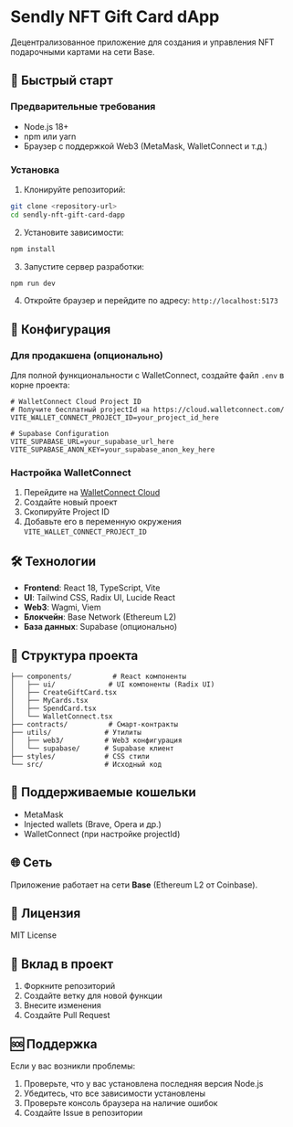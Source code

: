 # Sendly NFT Gift Card dApp

Децентрализованное приложение для создания и управления NFT подарочными картами на сети Base.

## 🚀 Быстрый старт

### Предварительные требования

- Node.js 18+ 
- npm или yarn
- Браузер с поддержкой Web3 (MetaMask, WalletConnect и т.д.)

### Установка

1. Клонируйте репозиторий:
```bash
git clone <repository-url>
cd sendly-nft-gift-card-dapp
```

2. Установите зависимости:
```bash
npm install
```

3. Запустите сервер разработки:
```bash
npm run dev
```

4. Откройте браузер и перейдите по адресу: `http://localhost:5173`

## 🔧 Конфигурация

### Для продакшена (опционально)

Для полной функциональности с WalletConnect, создайте файл `.env` в корне проекта:

```env
# WalletConnect Cloud Project ID
# Получите бесплатный projectId на https://cloud.walletconnect.com/
VITE_WALLET_CONNECT_PROJECT_ID=your_project_id_here

# Supabase Configuration
VITE_SUPABASE_URL=your_supabase_url_here
VITE_SUPABASE_ANON_KEY=your_supabase_anon_key_here
```

### Настройка WalletConnect

1. Перейдите на [WalletConnect Cloud](https://cloud.walletconnect.com/)
2. Создайте новый проект
3. Скопируйте Project ID
4. Добавьте его в переменную окружения `VITE_WALLET_CONNECT_PROJECT_ID`

## 🛠️ Технологии

- **Frontend**: React 18, TypeScript, Vite
- **UI**: Tailwind CSS, Radix UI, Lucide React
- **Web3**: Wagmi, Viem
- **Блокчейн**: Base Network (Ethereum L2)
- **База данных**: Supabase (опционально)

## 📁 Структура проекта

```
├── components/          # React компоненты
│   ├── ui/             # UI компоненты (Radix UI)
│   ├── CreateGiftCard.tsx
│   ├── MyCards.tsx
│   ├── SpendCard.tsx
│   └── WalletConnect.tsx
├── contracts/          # Смарт-контракты
├── utils/             # Утилиты
│   ├── web3/          # Web3 конфигурация
│   └── supabase/      # Supabase клиент
├── styles/            # CSS стили
└── src/               # Исходный код
```

## 🔗 Поддерживаемые кошельки

- MetaMask
- Injected wallets (Brave, Opera и др.)
- WalletConnect (при настройке projectId)

## 🌐 Сеть

Приложение работает на сети **Base** (Ethereum L2 от Coinbase).

## 📝 Лицензия

MIT License

## 🤝 Вклад в проект

1. Форкните репозиторий
2. Создайте ветку для новой функции
3. Внесите изменения
4. Создайте Pull Request

## 🆘 Поддержка

Если у вас возникли проблемы:

1. Проверьте, что у вас установлена последняя версия Node.js
2. Убедитесь, что все зависимости установлены
3. Проверьте консоль браузера на наличие ошибок
4. Создайте Issue в репозитории 